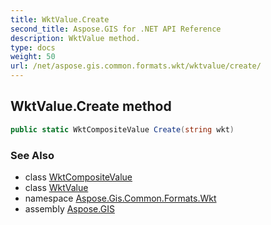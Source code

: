 ```yaml
---
title: WktValue.Create
second_title: Aspose.GIS for .NET API Reference
description: WktValue method. 
type: docs
weight: 50
url: /net/aspose.gis.common.formats.wkt/wktvalue/create/
---
```

## WktValue.Create method

```csharp
public static WktCompositeValue Create(string wkt)
```

### See Also

* class [WktCompositeValue](../../wktcompositevalue/)
* class [WktValue](../)
* namespace [Aspose.Gis.Common.Formats.Wkt](../../wktvalue/)
* assembly [Aspose.GIS](../../../)


